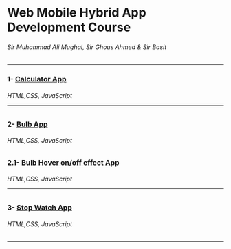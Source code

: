 # Web Mobile Hybrid App Development Course 

###### Sir Muhammad Ali Mughal, Sir Ghous Ahmed & Sir Basit   

<hr>
 
 
### 1- [Calculator App](http://calculator-app-by-gorsi.surge.sh/)

###### HTML,CSS, JavaScript <hr>

### 2- [Bulb App](http://bulb-app-by-gorsi.surge.sh/) <br>

###### HTML,CSS, JavaScript 

### 2.1- [Bulb Hover on/off effect App](http://bulb-hover-app-by-gorsi.surge.sh/)<br>

###### HTML,CSS, JavaScript <hr>

### 3- [Stop Watch App](http://stop-watch-by-gorsi.surge.sh/)

###### HTML,CSS, JavaScript 
<hr>
